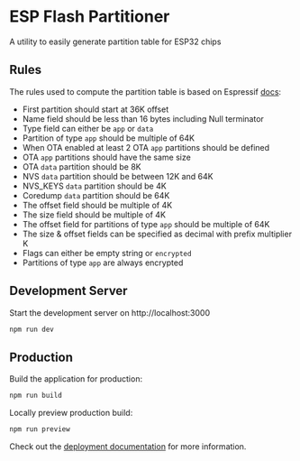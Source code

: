 # ESP Flash Partitioner

A utility to easily generate partition table for ESP32 chips

## Rules

The rules used to compute the partition table is based on Espressif [docs](https://docs.espressif.com/projects/esp-idf/en/latest/esp32/api-guides/partition-tables.html):

- First partition should start at 36K offset
- Name field should be less than 16 bytes including Null terminator
- Type field can either be `app` or `data`
- Partition of type `app` should be multiple of 64K
- When OTA enabled at least 2 OTA `app` partitions should be defined
- OTA `app` partitions should have the same size
- OTA `data` partition should be 8K
- NVS `data` partition should be between 12K and 64K
- NVS_KEYS `data` partition should be 4K
- Coredump `data` partition should be 64K
- The offset field should be multiple of 4K
- The size field should be multiple of 4K
- The offset field for partitions of type `app` should be multiple of 64K
- The size & offset fields can be specified as decimal with prefix multiplier K
- Flags can either be empty string or `encrypted`
- Partitions of type `app` are always encrypted

## Development Server

Start the development server on http://localhost:3000

```bash
npm run dev
```

## Production

Build the application for production:

```bash
npm run build
```

Locally preview production build:

```bash
npm run preview
```

Check out the [deployment documentation](https://nuxt.com/docs/getting-started/deployment) for more information.
